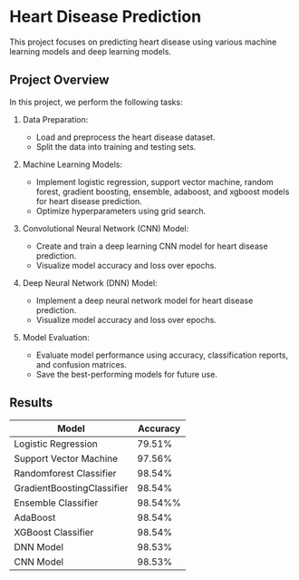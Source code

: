 # Heart Disease Prediction

This project focuses on predicting heart disease using various machine learning models and deep learning models.

## Project Overview

In this project, we perform the following tasks:

1. Data Preparation:
   - Load and preprocess the heart disease dataset.
   - Split the data into training and testing sets.

2. Machine Learning Models:
   - Implement logistic regression, support vector machine, random forest, gradient boosting, ensemble, adaboost, and xgboost models for heart disease prediction.
   - Optimize hyperparameters using grid search.

3. Convolutional Neural Network (CNN) Model:
   - Create and train a deep learning CNN model for heart disease prediction.
   - Visualize model accuracy and loss over epochs.

4. Deep Neural Network (DNN) Model:
   - Implement a deep neural network model for heart disease prediction.
   - Visualize model accuracy and loss over epochs.

5. Model Evaluation:
   - Evaluate model performance using accuracy, classification reports, and confusion matrices.
   - Save the best-performing models for future use.

## Results

|  Model | Accuracy |
|----------|----------|
| Logistic Regression | 79.51% |
| Support Vector Machine | 97.56% |
| Randomforest Classifier| 98.54% |
| GradientBoostingClassifier | 98.54% |
| Ensemble Classifier | 98.54%% |
| AdaBoost | 98.54% |
| XGBoost Classifier | 98.54% |
| DNN Model | 98.53% |
| CNN Model | 98.53% |

